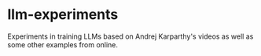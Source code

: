 # llm-experiments
Experiments in training LLMs based on Andrej Karparthy's videos as well as some other examples from online.
